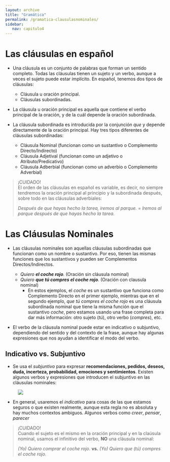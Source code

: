 ```yaml
---
layout: archive
title: "Gramática"
permalink: /gramatica-clausulasnominales/
sidebar:
   nav: capitulo4
---
```


# Las cláusulas en español  
- Una cláusula es un conjunto de palabras que forman un sentido completo. Todas las cláusulas tienen un sujeto y un verbo, aunque a veces el sujeto puede estar implícito. En español, tenemos dos tipos de cláusulas:
  - Cláusula u oración principal.
  - Cláusulas subordinadas.

- La cláusula u oración principal es aquella que contiene el verbo principal de la oración, y de la cuál depende la oración subordinada.
- La cláusula subordinada es introducida por la conjunción _que_ y depende directamente de la oración principal. Hay tres tipos diferentes de cláusulas subordinadas:
  - Cláusula Nominal (funcionan como un sustantivo o Complemento Directo/Indirecto)
  - Cláusula Adjetival (funcionan como un adjetivo o Atributo/Predicativo)
  - Cláusula Adberbial (funcionan como un adverbio o Complemento Adverbial)

> ¡CUIDADO!  
> El orden de las cláusulas en español es variable, es decir, no siempre tendremos la oración principal al principio y la subordinada después, sobre todo en las cláusulas adverbiales:
>    
> _Después de que hayas hecho la tarea, iremos al parque._ = _Iremos al parque después de que hayas hecho la tarea._


# Las Cláusulas Nominales
- Las cláusulas nominales son aquellas cláusulas subordinadas que funcionan como un nombre o sustantivo. Por eso, tienen las mismas funciones que los sustantivos y pueden ser Complementos Directos/Indirectos.
  - _Quiero **el coche rojo**._ (Oración sin cláusula nominal)
  - _Quiero **que tú compres el coche rojo**._ (Oración con clausula nominal)
    - En estos ejemplos, el _coche_ es un sustantivo que funciona como Complemento Directo en el primer ejemplo, mientras que en el segundo ejemplo, _que tú compres el coche rojo_ es una cláusula subordinada nominal que tiene la misma función que el sustantivo _coche_, pero estamos usando una frase completa para dar más información: otro sujeto (_tú_), otro verbo (_compres_), etc.  

- El verbo de la cláusula nominal puede estar en indicativo o subjuntivo, dependiendo del sentido y del contexto de la frase, aunque hay algunas expresiones que nos ayudan a identificar el modo del verbo.


## Indicativo vs. Subjuntivo

- Se usa el _subjuntivo_ para expresar **recomendaciones, pedidos, deseos, duda, incerteza, probabilidad, emociones y sentimientos**. Existen algunos verbos y expresiones que introducen el subjuntivo en las cláusulas nominales:  
<figure style="width: 600px" class="align-center">
    <a href="https://sarroniz.github.io/S-280/images/WEIRDO-subjuntivo.jpg"><img src="https://sarroniz.github.io/S-280/images/WEIRDO-subjuntivo.jpg"></a>
</figure>

- En general, usaremos el _indicativo_ para cosas de las que estamos seguros o que existen realmente, aunque esta regla no es absoluta y hay muchos contextos ambiguos. Algunos verbos como _creer_, _pensar_, _parecer_
> ¡CUIDADO!    
> Cuando el sujeto es el mismo en la oración principal y en la claúsula nominal, usamos el infinitivo del verbo, **NO** una cláusula nominal:  
>   
> _(Yo) Quiero comprar el coche rojo._ **vs.** _(Yo) Quiero que (tú) compres el coche rojo._
